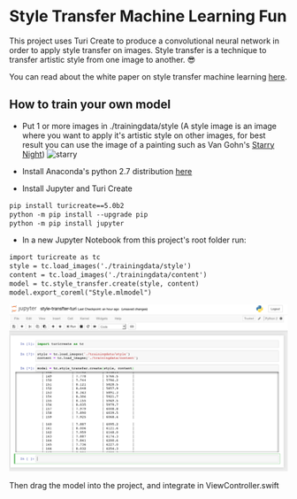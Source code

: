 # Style Transfer Machine Learning Fun

This project uses Turi Create to produce a convolutional neural network in order to apply style transfer on images. Style transfer is a technique to transfer artistic style from one image to another. 😎

You can read about the white paper on style transfer machine learning [here](https://arxiv.org/abs/1508.06576). 

## How to train your own model

* Put 1 or more images in ./trainingdata/style (A style image is an image where you want to apply it's artistic style on other images, for best result you can use the image of a painting such as Van Gohn's [Starry Night](https://www.vangoghgallery.com/painting/starry-night.html))
![starry](https://www.vangoghgallery.com/img/starry_night_full.jpg)


* Install Anaconda's python 2.7 distribution [here](https://www.anaconda.com/download/)

* Install Jupyter and Turi Create
```
pip install turicreate==5.0b2
python -m pip install --upgrade pip
python -m pip install jupyter
```

* In a new Jupyter Notebook from this project's root folder run:
```
import turicreate as tc
style = tc.load_images('./trainingdata/style')
content = tc.load_images('./trainingdata/content')
model = tc.style_transfer.create(style, content)
model.export_coreml("Style.mlmodel")

```
![jupyter](https://raw.githubusercontent.com/LunarFlash/StyleTransferMachineLearning/master/readmeImages/jupyter.png)

Then drag the model into the project, and integrate in ViewController.swift






